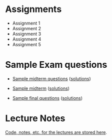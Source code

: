 # Assignments

- Assignment 1
- Assignment 2
- Assignment 3
- Assignment 4
- Assignment 5

# Sample Exam questions

- [Sample midterm questions](sample_midterm_questions/225_midterm_sample_questions.pdf) ([solutions](sample_midterm_questions/222_midterm_sample_questions_sol.pdf))
- [Sample midterm](sample_midterm_questions/225_midterm_BBY_summer2023.pdf) ([solutions](225_midterm_BBY_summer2023_sol))

- [Sample final questions](sample_final_questions/final_sample_questions.pdf) ([solutions](sample_final_questions/final_sample_questions_sol.pdf))


# Lecture Notes

[Code, notes, etc. for the lectures are stored here](https://github.com/tjd1234/cmpt225fall2023/tree/main/lecture_notes).
